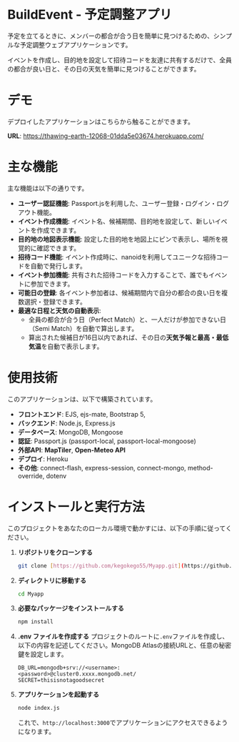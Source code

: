 # BuildEvent - 予定調整アプリ

予定を立てるときに、メンバーの都合が合う日を簡単に見つけるための、シンプルな予定調整ウェブアプリケーションです。

イベントを作成し、目的地を設定して招待コードを友達に共有するだけで、全員の都合が良い日と、その日の天気を簡単に見つけることができます。

# デモ

デプロイしたアプリケーションはこちらから触ることができます。

**URL**: https://thawing-earth-12068-01dda5e03674.herokuapp.com/

# 主な機能

主な機能は以下の通りです。

* **ユーザー認証機能**: Passport.jsを利用した、ユーザー登録・ログイン・ログアウト機能。
* **イベント作成機能**: イベント名、候補期間、目的地を設定して、新しいイベントを作成できます。
* **目的地の地図表示機能**: 設定した目的地を地図上にピンで表示し、場所を視覚的に確認できます。
* **招待コード機能**: イベント作成時に、nanoidを利用してユニークな招待コードを自動で発行します。
* **イベント参加機能**: 共有された招待コードを入力することで、誰でもイベントに参加できます。
* **可能日の登録**: 各イベント参加者は、候補期間内で自分の都合の良い日を複数選択・登録できます。
* **最適な日程と天気の自動表示**:
    * 全員の都合が合う日（Perfect Match）と、一人だけが参加できない日（Semi Match）を自動で算出します。
    * 算出された候補日が16日以内であれば、その日の**天気予報と最高・最低気温**を自動で表示します。

# 使用技術

このアプリケーションは、以下で構築されています。

* **フロントエンド**: EJS, ejs-mate, Bootstrap 5,
* **バックエンド**: Node.js, Express.js
* **データベース**: MongoDB, Mongoose
* **認証**: Passport.js (passport-local, passport-local-mongoose)
* **外部API**: **MapTiler**, **Open-Meteo API**
* **デプロイ**: Heroku
* **その他**: connect-flash, express-session, connect-mongo, method-override, dotenv

# インストールと実行方法

このプロジェクトをあなたのローカル環境で動かすには、以下の手順に従ってください。

1.  **リポジトリをクローンする**
    ```bash
    git clone [https://github.com/kegokego55/Myapp.git](https://github.com/kegokego55/Myapp.git)
    ```

2.  **ディレクトリに移動する**
    ```bash
    cd Myapp
    ```

3.  **必要なパッケージをインストールする**
    ```bash
    npm install
    ```

4.  **.env ファイルを作成する**
    プロジェクトのルートに`.env`ファイルを作成し、以下の内容を記述してください。MongoDB Atlasの接続URLと、任意の秘密鍵を設定します。
    ```
    DB_URL=mongodb+srv://<username>:<password>@cluster0.xxxx.mongodb.net/
    SECRET=thisisnotagoodsecret
    ```

5.  **アプリケーションを起動する**
    ```bash
    node index.js
    ```
    これで、`http://localhost:3000`でアプリケーションにアクセスできるようになります。
